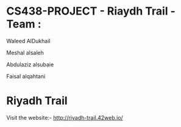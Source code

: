 # CS438-PROJECT - Riaydh Trail - Team :

Waleed AlDukhail

Meshal alsaleh

Abdulaziz alsubaie

Faisal alqahtani

# Riyadh Trail 

Visit the website:-
http://riyadh-trail.42web.io/
